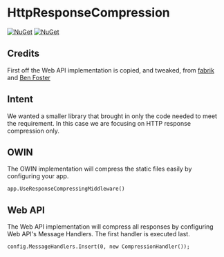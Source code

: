 # HttpResponseCompression

[![NuGet](https://img.shields.io/nuget/v/Nuget.Core.svg?maxAge=2592000)](v0.0.4)
[![NuGet](https://img.shields.io/nuget/v/Nuget.Core.svg?maxAge=2592000)](v0.0.2)

## Credits
First off the Web API implementation is copied, and tweaked, from  [fabrik](https://github.com/Cireson/HttpResponseCompression/blob/master/LICENSE.md) and [Ben Foster](https://github.com/benfoster)

## Intent
We wanted a smaller library that brought in only the code needed to meet the requirement. In this case we are focusing on HTTP response compression only.

## OWIN

The OWIN implementation will compress the static files easily by configuring your app.

```
app.UseResponseCompressingMiddleware()
```

## Web API

The Web API implementation will compress all responses by configuring Web API's Message Handlers. The first handler is executed last.

```
config.MessageHandlers.Insert(0, new CompressionHandler());
```